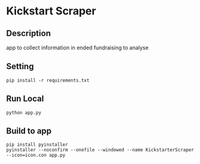 # Kickstart Scraper

## Description
app to collect information in ended fundraising to analyse 

## Setting 
```
pip install -r requirements.txt
```

## Run Local
```
python app.py
```

## Build to app
```
pip install pyinstaller
pyinstaller --noconfirm --onefile --windowed --name KickstarterScraper --icon=icon.con app.py
```